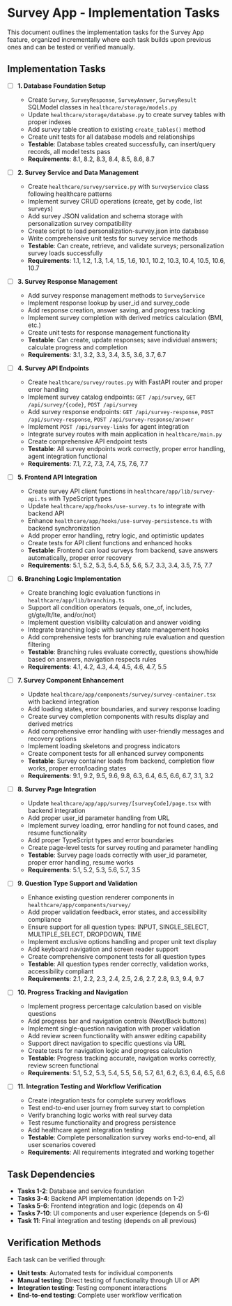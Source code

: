 # Survey App - Implementation Tasks

This document outlines the implementation tasks for the Survey App feature, organized incrementally where each task builds upon previous ones and can be tested or verified manually.

## Implementation Tasks

- [ ] **1. Database Foundation Setup**
  - Create `Survey`, `SurveyResponse`, `SurveyAnswer`, `SurveyResult` SQLModel classes in `healthcare/storage/models.py`
  - Update `healthcare/storage/database.py` to create survey tables with proper indexes
  - Add survey table creation to existing `create_tables()` method
  - Create unit tests for all database models and relationships
  - **Testable**: Database tables created successfully, can insert/query records, all model tests pass
  - **Requirements**: 8.1, 8.2, 8.3, 8.4, 8.5, 8.6, 8.7

- [ ] **2. Survey Service and Data Management**
  - Create `healthcare/survey/service.py` with `SurveyService` class following healthcare patterns
  - Implement survey CRUD operations (create, get by code, list surveys)
  - Add survey JSON validation and schema storage with personalization survey compatibility
  - Create script to load personalization-survey.json into database
  - Write comprehensive unit tests for survey service methods
  - **Testable**: Can create, retrieve, and validate surveys; personalization survey loads successfully
  - **Requirements**: 1.1, 1.2, 1.3, 1.4, 1.5, 1.6, 10.1, 10.2, 10.3, 10.4, 10.5, 10.6, 10.7

- [ ] **3. Survey Response Management**
  - Add survey response management methods to `SurveyService`
  - Implement response lookup by user_id and survey_code
  - Add response creation, answer saving, and progress tracking
  - Implement survey completion with derived metrics calculation (BMI, etc.)
  - Create unit tests for response management functionality
  - **Testable**: Can create, update responses; save individual answers; calculate progress and completion
  - **Requirements**: 3.1, 3.2, 3.3, 3.4, 3.5, 3.6, 3.7, 6.7

- [ ] **4. Survey API Endpoints**
  - Create `healthcare/survey/routes.py` with FastAPI router and proper error handling
  - Implement survey catalog endpoints: `GET /api/survey`, `GET /api/survey/{code}`, `POST /api/survey`
  - Add survey response endpoints: `GET /api/survey-response`, `POST /api/survey-response`, `POST /api/survey-response/answer`
  - Implement `POST /api/survey-links` for agent integration
  - Integrate survey routes with main application in `healthcare/main.py`
  - Create comprehensive API endpoint tests
  - **Testable**: All survey endpoints work correctly, proper error handling, agent integration functional
  - **Requirements**: 7.1, 7.2, 7.3, 7.4, 7.5, 7.6, 7.7

- [ ] **5. Frontend API Integration**
  - Create survey API client functions in `healthcare/app/lib/survey-api.ts` with TypeScript types
  - Update `healthcare/app/hooks/use-survey.ts` to integrate with backend API
  - Enhance `healthcare/app/hooks/use-survey-persistence.ts` with backend synchronization
  - Add proper error handling, retry logic, and optimistic updates
  - Create tests for API client functions and enhanced hooks
  - **Testable**: Frontend can load surveys from backend, save answers automatically, proper error recovery
  - **Requirements**: 5.1, 5.2, 5.3, 5.4, 5.5, 5.6, 5.7, 3.3, 3.4, 3.5, 7.5, 7.7

- [ ] **6. Branching Logic Implementation**
  - Create branching logic evaluation functions in `healthcare/app/lib/branching.ts`
  - Support all condition operators (equals, one_of, includes, gt/gte/lt/lte, and/or/not)
  - Implement question visibility calculation and answer voiding
  - Integrate branching logic with survey state management hooks
  - Add comprehensive tests for branching rule evaluation and question filtering
  - **Testable**: Branching rules evaluate correctly, questions show/hide based on answers, navigation respects rules
  - **Requirements**: 4.1, 4.2, 4.3, 4.4, 4.5, 4.6, 4.7, 5.5

- [ ] **7. Survey Component Enhancement**
  - Update `healthcare/app/components/survey/survey-container.tsx` with backend integration
  - Add loading states, error boundaries, and survey response loading
  - Create survey completion components with results display and derived metrics
  - Add comprehensive error handling with user-friendly messages and recovery options
  - Implement loading skeletons and progress indicators
  - Create component tests for all enhanced survey components
  - **Testable**: Survey container loads from backend, completion flow works, proper error/loading states
  - **Requirements**: 9.1, 9.2, 9.5, 9.6, 9.8, 6.3, 6.4, 6.5, 6.6, 6.7, 3.1, 3.2

- [ ] **8. Survey Page Integration**
  - Update `healthcare/app/app/survey/[surveyCode]/page.tsx` with backend integration
  - Add proper user_id parameter handling from URL
  - Implement survey loading, error handling for not found cases, and resume functionality
  - Add proper TypeScript types and error boundaries
  - Create page-level tests for survey routing and parameter handling
  - **Testable**: Survey page loads correctly with user_id parameter, proper error handling, resume works
  - **Requirements**: 5.1, 5.2, 5.3, 5.6, 5.7, 3.5

- [ ] **9. Question Type Support and Validation**
  - Enhance existing question renderer components in `healthcare/app/components/survey/`
  - Add proper validation feedback, error states, and accessibility compliance
  - Ensure support for all question types: INPUT, SINGLE_SELECT, MULTIPLE_SELECT, DROPDOWN, TIME
  - Implement exclusive options handling and proper unit text display
  - Add keyboard navigation and screen reader support
  - Create comprehensive component tests for all question types
  - **Testable**: All question types render correctly, validation works, accessibility compliant
  - **Requirements**: 2.1, 2.2, 2.3, 2.4, 2.5, 2.6, 2.7, 2.8, 9.3, 9.4, 9.7

- [ ] **10. Progress Tracking and Navigation**
  - Implement progress percentage calculation based on visible questions
  - Add progress bar and navigation controls (Next/Back buttons)
  - Implement single-question navigation with proper validation
  - Add review screen functionality with answer editing capability
  - Support direct navigation to specific questions via URL
  - Create tests for navigation logic and progress calculation
  - **Testable**: Progress tracking accurate, navigation works correctly, review screen functional
  - **Requirements**: 5.1, 5.2, 5.3, 5.4, 5.5, 5.6, 5.7, 6.1, 6.2, 6.3, 6.4, 6.5, 6.6

- [ ] **11. Integration Testing and Workflow Verification**
  - Create integration tests for complete survey workflows
  - Test end-to-end user journey from survey start to completion
  - Verify branching logic works with real survey data
  - Test resume functionality and progress persistence
  - Add healthcare agent integration testing
  - **Testable**: Complete personalization survey works end-to-end, all user scenarios covered
  - **Requirements**: All requirements integrated and working together

## Task Dependencies

- **Tasks 1-2**: Database and service foundation
- **Tasks 3-4**: Backend API implementation (depends on 1-2)
- **Tasks 5-6**: Frontend integration and logic (depends on 4)
- **Tasks 7-10**: UI components and user experience (depends on 5-6)
- **Task 11**: Final integration and testing (depends on all previous)

## Verification Methods

Each task can be verified through:
- **Unit tests**: Automated tests for individual components
- **Manual testing**: Direct testing of functionality through UI or API
- **Integration testing**: Testing component interactions
- **End-to-end testing**: Complete user workflow verification